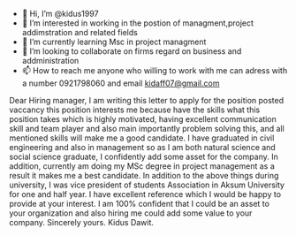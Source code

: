 - 👋 Hi, I’m @kidus1997
- 👀 I’m interested in working in the postion of managment,project addimstration and related fields
- 🌱 I’m currently learning Msc in project managment
- 💞️ I’m looking to collaborate on firms regard on business and addministration
- 📫 How to reach me anyone who willing to work with me can adress with a number 0921798060 and email kidaff07@gmail.com

<!---
kidus1997/kidus1997 is a ✨ special ✨ repository because its `README.md` (this file) appears on your GitHub profile.
You can click the Preview link to take a look at your changes.
--->
Dear Hiring manager,
I am writing this letter to apply for the position posted vaccancy this position interests me because have the skills what this position takes which is highly motivated, having excellent communication skill and team player and also main importantly problem solving this, and all mentioned skills will make me a good candidate.
I have graduated in civil engineering and also in management so as I am both natural science and social science graduate, I confidently add some asset for the company.
In addition, currently am doing my MSc degree in project management as a result it makes me a best candidate. 
In addition to the above things during university, I was vice president of students Association in Aksum University for one and half year. I have excellent reference which I would be happy to provide at your interest.
I am 100% confident that I could be an asset to your organization and also hiring me could add some value to your company.
Sincerely yours.
Kidus Dawit.        
